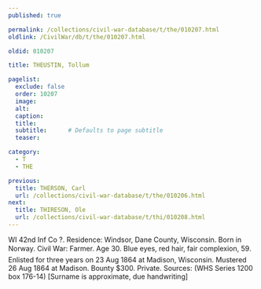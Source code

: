```yaml
---
published: true

permalink: /collections/civil-war-database/t/the/010207.html
oldlink: /CivilWar/db/t/the/010207.html

oldid: 010207

title: THEUSTIN, Tollum

pagelist:
  exclude: false
  order: 10207
  image: 
  alt:
  caption:
  title:
  subtitle:      # Defaults to page subtitle
  teaser:

category: 
  - T 
  - THE

previous:
  title: THERSON, Carl
  url: /collections/civil-war-database/t/the/010206.html  
next:
  title: THIRESON, Ole
  url: /collections/civil-war-database/t/thi/010208.html   
---
```

WI 42nd Inf Co ?. Residence: Windsor, Dane County, Wisconsin. Born in Norway. Civil War: Farmer. Age 30. Blue eyes, red hair, fair complexion, 5&#146;9&#148;. Enlisted for three years on 23 Aug 1864 at Madison, Wisconsin. Mustered 26 Aug 1864 at Madison. Bounty $300. Private. Sources: (WHS Series 1200 box 176-14) [Surname is approximate, due handwriting]